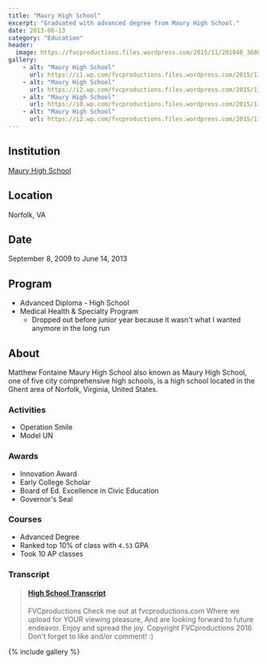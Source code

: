 ```yaml
---
title: "Maury High School"
excerpt: "Graduated with advanced degree from Maury High School."
date: 2013-06-13
category: "Education"
header:
  image: https://fvcproductions.files.wordpress.com/2015/11/201048_3688026930399_442436614_o.jpg
gallery:
    - alt: "Maury High School"
      url: https://i1.wp.com/fvcproductions.files.wordpress.com/2015/11/201048_3688026930399_442436614_o.jpg?w=746&h=499&crop&ssl=1&zoom=2
    - alt: "Maury High School"
      url: https://i2.wp.com/fvcproductions.files.wordpress.com/2015/11/img_0849.jpg?w=246&h=184&crop&ssl=1&zoom=2
    - alt: "Maury High School"
      url: https://i0.wp.com/fvcproductions.files.wordpress.com/2015/11/img_0847.jpg?w=246&h=184&crop&ssl=1&zoom=2
    - alt: "Maury High School"
      url: https://i2.wp.com/fvcproductions.files.wordpress.com/2015/11/img_0848.jpg?w=496&h=372&crop&ssl=1&zoom=2
---
```


## Institution

<a title="Maury High School" href="https://schools.nps.k12.va.us/mhs/" target="_blank" rel="noopener">Maury High School</a>

## Location

Norfolk, VA

## Date

September 8, 2009 to June 14, 2013

## Program

- Advanced Diploma - High School
- Medical Health & Specialty Program
  - Dropped out before junior year because it wasn't what I wanted anymore in the long run

## About

Matthew Fontaine Maury High School also known as Maury High School, one of five city comprehensive high schools, is a high school located in the Ghent area of Norfolk, Virginia, United States.

### Activities

- Operation Smile
- Model UN

### Awards

- Innovation Award
- Early College Scholar
- Board of Ed. Excellence in Civic Education
- Governor's Seal

### Courses

- Advanced Degree
- Ranked top 10% of class with `4.53` GPA
- Took 10 AP classes

### Transcript

<blockquote class="embedly-card"><h4><a href="https://www.scribd.com/document/353206754/high-school-transcript">High School Transcript</a></h4><p>FVCproductions Check me out at fvcproductions.com Where we upload for YOUR viewing pleasure, And are looking forward to future endeavor. Enjoy and spread the joy. Copyright FVCproductions 2016 Don't forget to like and/or comment! :)</p></blockquote>

{% include gallery %}